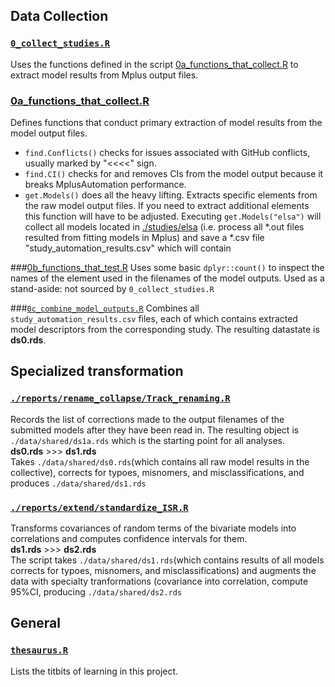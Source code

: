 
## Data Collection

### [```0_collect_studies.R```](https://github.com/IALSA/IALSA-2015-Portland/blob/master/scripts/0_collect_studies.R) 
Uses the functions defined in the script [0a_functions_that_collect.R](https://github.com/IALSA/IALSA-2015-Portland/blob/master/scripts/0a_functions_that_collect.R) to extract model results from Mplus output files. 


### [0a_functions_that_collect.R](https://github.com/IALSA/IALSA-2015-Portland/blob/master/scripts/0a_functions_that_collect.R)
 Defines functions that conduct primary extraction of model results from the model output files.  
- <code>find.Conflicts()</code> checks for issues associated with GitHub conflicts, usually marked by "<<<<" sign.  
- <code>find.CI()</code> checks for and removes CIs from the model output because it breaks MplusAutomation performance.  
- <code>get.Models()</code> does all the heavy lifting. Extracts specific elements from the raw model output files. If you need to extract additional elements this function will have to be adjusted.  Executing ```get.Models("elsa")``` will  collect all models located in [./studies/elsa](./studies/elsa) (i.e. process all *.out files resulted from fitting models in Mplus) and save a  *.csv file "study_automation_results.csv" which will contain 

###[0b_functions_that_test.R](https://github.com/IALSA/IALSA-2015-Portland/blob/master/scripts/0b_functions_that_test.R) 
Uses some basic ```dplyr::count()``` to inspect the names of the element used in the filenames of the model outputs. Used as a stand-aside: not sourced by ```0_collect_studies.R```  

###[```0c_combine_model_outputs.R```](https://github.com/IALSA/IALSA-2015-Portland/blob/master/scripts/1_combine_model_outputs.R) 
Combines all ```study_automation_results.csv``` files, each of which contains extracted model descriptors from the corresponding study.  The resulting datastate is **ds0.rds**.




## Specialized transformation

### [```./reports/rename_collapse/Track_renaming.R```](https://github.com/IALSA/IALSA-2015-Portland/blob/master/reports/rename_collapse/Track_renaming.R)  
Records the list of corrections made to the output filenames of the submitted models after they have been read in. The resulting object is ```./data/shared/ds1a.rds``` which is the starting point for all analyses.   
**ds0.rds**   >>>   **ds1.rds**   
Takes ```./data/shared/ds0.rds```(which contains all raw model results in the collective),  corrects for typoes, misnomers, and misclassifications, and  produces ```./data/shared/ds1.rds```



### [```./reports/extend/standardize_ISR.R```](https://github.com/IALSA/IALSA-2015-Portland/blob/master/reports/extend/standardize_ISR.R)
Transforms covariances of random terms of the bivariate models into correlations and computes confidence intervals for them.  
**ds1.rds**   >>>   **ds2.rds**    
The script takes ```./data/shared/ds1.rds```(which contains results of all models corrects for typoes, misnomers, and misclassifications) and augments the data with specialty tranformations (covariance into correlation, compute 95%CI,  producing ```./data/shared/ds2.rds```

   

## General

### [```thesaurus.R```](https://github.com/IALSA/IALSA-2015-Portland/blob/master/scripts/thesaurus.r) 
 Lists the titbits of learning in this project.  
